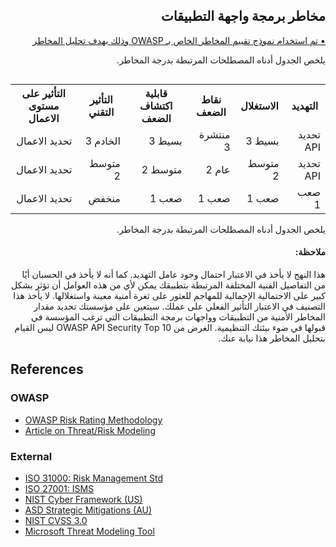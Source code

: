 <h2 dir='rtl' align='right'>مخاطر برمجة واجهة التطبيقات</h2> </p>

[<p dir='rtl' align='right'>▪️ تم استخدام نموذج تقييم المخاطر الخاص بـ OWASP وذلك بهدف تحليل المخاطر  </p> ](0x03-introduction.md) </p>

<p dir='rtl' align='right'>يلخص الجدول أدناه المصطلحات المرتبطة بدرجة المخاطر. </p> 
 
 

  <table dir='rtl' align="right">
  <tr>
    <th>التهديد </th>
    <th> الاستغلال </th>
    <th> نقاط الضعف </th>
    <th> قابلية اكتشاف الضعف </th>
    <th> التأثير التقني </th>
    <th> التأثير على مستوى الاعمال </th>
    <tr>
</tr> 
    <tr>    
<td> تحديد API  </td> 
<td> بسيط  3 </td> 
<td> منتشرة 3 </td> 
<td> بسيط  3 </td> 
<td> الخادم  3 </td> 
<td> تحديد الاعمال </td>
  </tr>  
      <tr>
<td> تحديد API </td> 
<td> متوسط  2 </td> 
<td> عام   2 </td> 
<td> متوسط   2 </td> 
<td> متوسط   2  </td> 
<td> تحديد الاعمال </td> 
  </tr>  
      <tr>
<td> صعب  1 </td> 
<td> صعب   1 </td> 
<td> صعب  1 </td> 
<td> صعب   1 </td> 
<td> منخفض </td> 
<td> تحديد الاعمال </td> 
   </tr>
  </table>


 <p dir='rtl' align='right'>يلخص الجدول أدناه المصطلحات المرتبطة بدرجة المخاطر. </p> 

<h4 dir='rtl' align='right'>ملاحظة: </h4> </p>

<p dir='rtl' align='right'> هذا النهج لا يأخذ في الاعتبار احتمال وجود عامل التهديد. كما أنه لا يأخذ في الحسبان أيًا من التفاصيل الفنية المختلفة المرتبطة بتطبيقك يمكن لأي من هذه العوامل أن تؤثر بشكل كبير على الاحتمالية الإجمالية للمهاجم للعثور على ثغرة أمنية معينة واستغلالها. لا يأخذ هذا التصنيف في الاعتبار التأثير الفعلي على عملك. سيتعين على مؤسستك تحديد مقدار المخاطر الأمنية من التطبيقات وواجهات برمجة التطبيقات التي ترغب المؤسسة في قبولها في ضوء بيئتك التنظيمية. الغرض من OWASP API Security Top 10 ليس القيام بتحليل المخاطر هذا نيابة عنك.



## References

### OWASP

* [OWASP Risk Rating Methodology][1]
* [Article on Threat/Risk Modeling][2]

### External

* [ISO 31000: Risk Management Std][3]
* [ISO 27001: ISMS][4]
* [NIST Cyber Framework (US)][5]
* [ASD Strategic Mitigations (AU)][6]
* [NIST CVSS 3.0][7]
* [Microsoft Threat Modeling Tool][8]

[1]: https://www.owasp.org/index.php/OWASP_Risk_Rating_Methodology
[2]: https://www.owasp.org/index.php/Threat_Risk_Modeling
[3]: https://www.iso.org/iso-31000-risk-management.html
[4]: https://www.iso.org/isoiec-27001-information-security.html
[5]: https://www.nist.gov/cyberframework
[6]: https://www.asd.gov.au/infosec/mitigationstrategies.htm
[7]: https://nvd.nist.gov/vuln-metrics/cvss/v3-calculator
[8]: https://www.microsoft.com/en-us/download/details.aspx?id=49168

